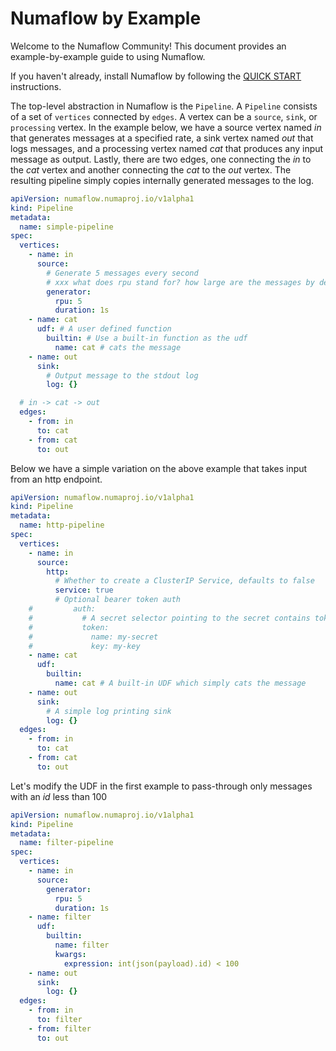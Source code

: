 # Numaflow by Example

Welcome to the Numaflow Community! This document provides an example-by-example guide to using Numaflow.

If you haven't already, install Numaflow by following the [QUICK START](../docs/quick-start.md) instructions.

The top-level abstraction in Numaflow is the `Pipeline`. A `Pipeline` consists of a set of `vertices` connected by `edges`. A vertex can be a `source`, `sink`, or `processing` vertex. In the example below, we have a source vertex named _in_ that generates messages at a specified rate, a sink vertex named _out_ that logs messages, and a processing vertex named _cat_ that produces any input message as output. Lastly, there are two edges, one connecting the _in_ to the _cat_ vertex and another connecting the _cat_ to the _out_ vertex. The resulting pipeline simply copies internally generated messages to the log.

```yaml
apiVersion: numaflow.numaproj.io/v1alpha1
kind: Pipeline
metadata:
  name: simple-pipeline
spec:
  vertices:
    - name: in
      source:
        # Generate 5 messages every second
        # xxx what does rpu stand for? how large are the messages by default, what data is contained in the message? rename duration to interval?
        generator:
          rpu: 5
          duration: 1s
    - name: cat
      udf: # A user defined function
        builtin: # Use a built-in function as the udf
          name: cat # cats the message
    - name: out
      sink:
        # Output message to the stdout log
        log: {}

  # in -> cat -> out
  edges:
    - from: in
      to: cat
    - from: cat
      to: out
```

Below we have a simple variation on the above example that takes input from an http endpoint.

```yaml
apiVersion: numaflow.numaproj.io/v1alpha1
kind: Pipeline
metadata:
  name: http-pipeline
spec:
  vertices:
    - name: in
      source:
        http:
          # Whether to create a ClusterIP Service, defaults to false
          service: true
          # Optional bearer token auth
    #         auth:
    #           # A secret selector pointing to the secret contains token
    #           token:
    #             name: my-secret
    #             key: my-key
    - name: cat
      udf:
        builtin:
          name: cat # A built-in UDF which simply cats the message
    - name: out
      sink:
        # A simple log printing sink
        log: {}
  edges:
    - from: in
      to: cat
    - from: cat
      to: out
```

Let's modify the UDF in the first example to pass-through only messages with an _id_ less than 100

```yaml
apiVersion: numaflow.numaproj.io/v1alpha1
kind: Pipeline
metadata:
  name: filter-pipeline
spec:
  vertices:
    - name: in
      source:
        generator:
          rpu: 5
          duration: 1s
    - name: filter
      udf:
        builtin:
          name: filter
          kwargs:
            expression: int(json(payload).id) < 100
    - name: out
      sink:
        log: {}
  edges:
    - from: in
      to: filter
    - from: filter
      to: out
```
